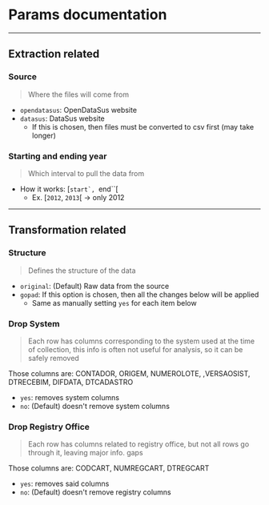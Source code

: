# Params documentation
---
## Extraction related
### Source
> Where the files will come from
- ``opendatasus``: OpenDataSus website
- ``datasus``: DataSus website
  - If this is chosen, then files must be converted to csv first (may take longer)
### Starting and ending year
> Which interval to pull the data from
- How it works: [``start`, ``end``[
  - Ex. [``2012``, ``2013``[ -> only 2012
---
## Transformation related
### Structure
> Defines the structure of the data
- ``original``: (Default) Raw data from the source
- ``gopad``: If this option is chosen, then all the changes below will be applied
  - Same as manually setting ``yes`` for each item below 
### Drop System
> Each row has columns corresponding to the system used at the time of collection, this info is often not useful for analysis, so it can be safely removed

Those columns are: CONTADOR, ORIGEM, NUMEROLOTE, ,VERSAOSIST, 
DTRECEBIM, DIFDATA, DTCADASTRO
- ``yes``: removes system columns
- ``no``: (Default) doesn't remove system columns
### Drop Registry Office
> Each row has columns related to registry office, but not all rows go through it, leaving major info. gaps

Those columns are: CODCART, NUMREGCART, DTREGCART
- ``yes``: removes said columns
- ``no``: (Default) doesn't remove registry columns

